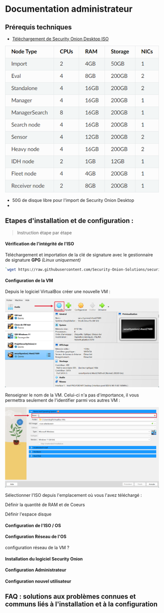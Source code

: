 # Documentation administrateur

## Prérequis techniques

- [ Téléchargement de Security Onion Desktop ISO](https://github.com/Security-Onion-Solutions/securityonion/raw/2.4/main/sigs/securityonion-2.4.110-20241004.iso.sig)

![CARACTERISTIQUES_TECHNIQUES_NECESSAIRES.PNG](https://github.com/WildCodeSchool/TSSR-ANGOU-2409-P1-G3/blob/main/Images%20doc/CARACTERISTIQUES_TECHNIQUES_NECESSAIRES.png)

- 50G de disque libre pour l'import de Security Onion Desktop
- 

## Etapes d'installation et de configuration : 
> Instruction étape par étape

#### Vérification de l'intégrité de l'ISO

Téléchargement et importation de la clé de signature avec le gestionnaire de signature **GPG** *(Linux uniquement)*
```bash
`wget https://raw.githubusercontent.com/Security-Onion-Solutions/securityonion/2.4/main/KEYS -O - | gpg --import -  `
```

#### Configuration de la VM

Depuis le logiciel VirtualBox créer une nouvelle VM :

![NOUVELLE_VM.PNG](https://github.com/WildCodeSchool/TSSR-ANGOU-2409-P1-G3/blob/main/Images%20doc/NOUVELLE_VM.PNG)

Renseigner le nom de la VM. Celui-ci n'a pas d'importance, il vous permettra seulement de l'identifier parmi vos autres VM : 

![RENSEIGNER_NOM_VM.PNG](https://github.com/WildCodeSchool/TSSR-ANGOU-2409-P1-G3/blob/main/Images%20doc/RENSEIGNER_NOM_VM.PNG)

Sélectionner l'ISO depuis l'emplacement où vous l'avez téléchargé : 


Définir la quantité de RAM et de Coeurs

Définir l'espace disque



#### Configuration de l'ISO / OS

#### Configuration Réseau de l'OS
configuration réseau de la VM  ?

#### Installation du logiciel Security Onion

#### Configuration Administrateur

#### Configuration nouvel utilisateur

## FAQ : solutions aux problèmes connues et communs liés à l'installation et à la configuration
